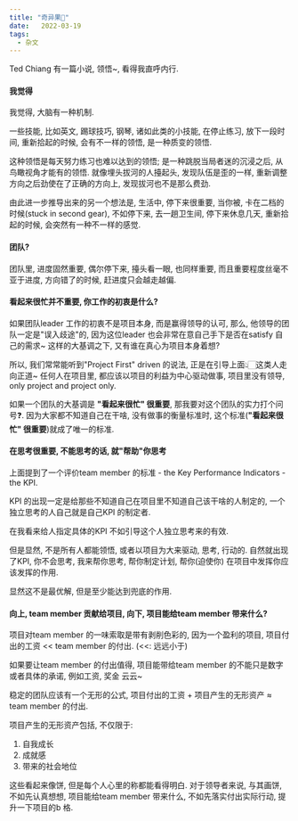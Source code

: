 ```yaml
---
title: "奇异果🥝"
date:   2022-03-19
tags:
  - 杂文
---
```


Ted Chiang 有一篇小说, 领悟~, 看得我直呼内行.

#### 我觉得

我觉得, 大脑有一种机制. 

一些技能, 比如英文, 踢球技巧, 钢琴, 诸如此类的小技能, 在停止练习, 放下一段时间, 重新拾起的时候, 会有不一样的领悟, 是一种质变的领悟. 

这种领悟是每天努力练习也难以达到的领悟; 是一种跳脱当局者迷的沉浸之后, 从鸟瞰视角才能有的领悟. 就像埋头拔河的人擡起头, 发现队伍是歪的一样, 重新调整方向之后劲使在了正确的方向上, 发现拔河也不是那么费劲.

由此进一步推导出来的另一个想法是, 生活中, 停下来很重要, 当你被, 卡在二档的时候(stuck in second gear), 不如停下来, 去一趟卫生间, 停下来休息几天, 重新拾起的时候, 会突然有一种不一样的感觉.

#### 团队?

团队里, 进度固然重要, 偶尔停下来, 擡头看一眼, 也同样重要, 而且重要程度丝毫不亚于进度, 方向错了的时候, 赶进度只会越走越偏.

#### 看起来很忙并不重要, 你工作的初衷是什么?

如果团队leader 工作的初衷不是项目本身, 而是赢得领导的认可, 那么, 他领导的团队一定是"误入歧途"的, 因为这位leader 也会非常在意自己手下是否在satisfy 自己的需求~ 这样的大基调之下, 又有谁在真心为项目本身着想?

所以, 我们常常能听到"Project First" driven 的说法, 正是在引导上面👆🏻️这类人走向正道~ 任何人在项目里, 都应该以项目的利益为中心驱动做事, 项目里没有领导, only project and project only.

如果一个团队的大基调是 **"看起来很忙" 很重要**, 那我要对这个团队的实力打个问号❓️. 因为大家都不知道自己在干啥, 没有做事的衡量标准时, 这个标准(**"看起来很忙" 很重要**)就成了唯一的标准.

#### 在思考很重要, 不能思考的话, 就"帮助"你思考

上面提到了一个评价team member 的标准 - the Key Performance Indicators - the KPI.

KPI 的出现一定是给那些不知道自己在项目里不知道自己该干啥的人制定的, 一个独立思考的人自己就是自己KPI 的制定者.

在我看来给人指定具体的KPI 不如引导这个人独立思考来的有效. 

但是显然, 不是所有人都能领悟, 或者以项目为大来驱动, 思考, 行动的. 自然就出现了KPI, 你不会思考, 我来帮你思考, 帮你制定计划, 帮你(迫使你) 在项目中发挥你应该发挥的作用.

显然这不是最优解, 但是至少能达到兜底的作用.

#### 向上, team member 贡献给项目, 向下, 项目能给team member 带来什么?

项目对team member 的一味索取是带有剥削色彩的, 因为一个盈利的项目, 项目付出的工资 << team member 的付出. (<<: 远远小于)

如果要让team member 的付出值得, 项目能带给team member 的不能只是数字或者具体的承诺, 例如工资, 奖金 云云~

稳定的团队应该有一个无形的公式, 项目付出的工资 + 项目产生的无形资产 ≈ team member 的付出.

项目产生的无形资产包括, 不仅限于: 
1. 自我成长
2. 成就感
3. 带来的社会地位

这些看起来像饼, 但是每个人心里的称都能看得明白. 对于领导者来说, 与其画饼, 不如先认真想想, 项目能给team member 带来什么, 不如先落实付出实际行动, 提升一下项目的b 格.
